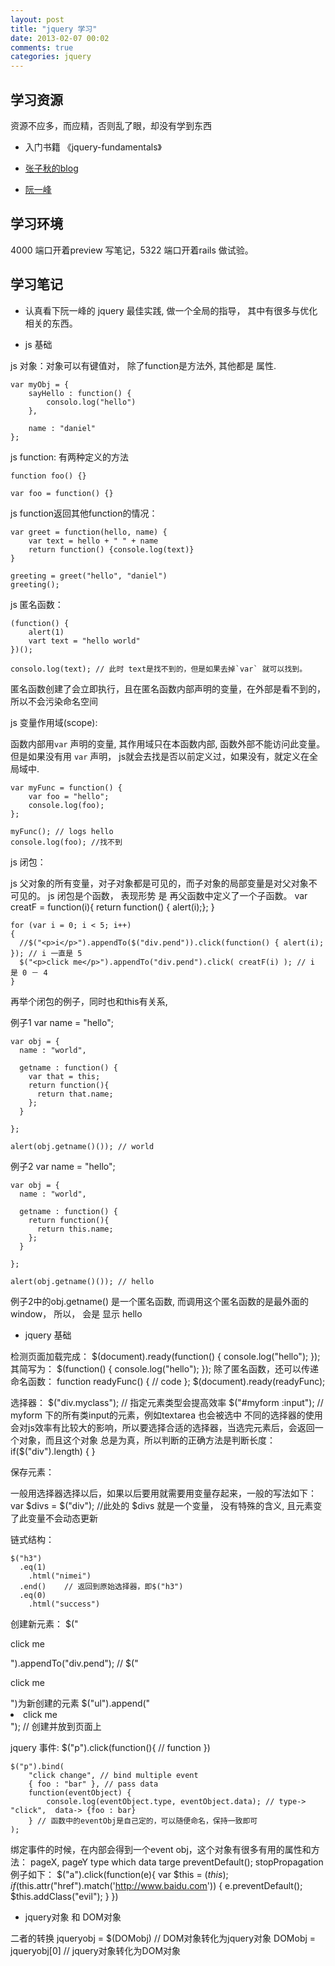 ```yaml
---
layout: post
title: "jquery 学习"
date: 2013-02-07 00:02
comments: true
categories: jquery
---
```


学习资源
----

资源不应多，而应精，否则乱了眼，却没有学到东西

* 入门书籍 《jquery-fundamentals》

* [张子秋的blog](http://www.cnblogs.com/zhangziqiu/archive/2009/05/05/jQuery-Learn-4.html)

* [阮一峰](http://www.ruanyifeng.com/blog/)

<!-- more -->

学习环境
----

4000 端口开着preview 写笔记，5322 端口开着rails 做试验。

学习笔记
----

* 认真看下阮一峰的 jquery 最佳实践, 做一个全局的指导，
  其中有很多与优化相关的东西。

* js 基础

js 对象：对象可以有键值对， 除了function是方法外, 其他都是 属性.
    
    var myObj = {
        sayHello : function() {
            consolo.log("hello") 
        },

        name : "daniel"
    };

js function: 有两种定义的方法

    function foo() {}

    var foo = function() {}     

js function返回其他function的情况：

    var greet = function(hello, name) {
        var text = hello + " " + name
        return function() {console.log(text)}
    }

    greeting = greet("hello", "daniel")
    greeting();

js 匿名函数：
    
    (function() {
        alert(1) 
        vart text = "hello world"
    })();

    consolo.log(text); // 此时 text是找不到的，但是如果去掉`var` 就可以找到。 

匿名函数创建了会立即执行，且在匿名函数内部声明的变量，在外部是看不到的，所以不会污染命名空间

js 变量作用域(scope):

函数内部用`var` 声明的变量, 其作用域只在本函数内部,
函数外部不能访问此变量。但是如果没有用 `var` 声明，
js就会去找是否以前定义过，如果没有，就定义在全局域中.
    
    var myFunc = function() {
        var foo = "hello";
        console.log(foo);
    };

    myFunc(); // logs hello
    console.log(foo); //找不到


js 闭包：
    
js 父对象的所有变量，对子对象都是可见的，而子对象的局部变量是对父对象不可见的。
js 闭包是个函数， 表现形势 是 再父函数中定义了一个子函数。
    var creatF = function(i){
      return function() { alert(i);};
    }

    for (var i = 0; i < 5; i++) 
    {
      //$("<p>i</p>").appendTo($("div.pend")).click(function() { alert(i); }); // i 一直是 5 
      $("<p>click me</p>").appendTo("div.pend").click( creatF(i) ); // i 是 0 － 4
    }
       
再举个闭包的例子，同时也和this有关系,

例子1
    var name = "hello";

    var obj = {
      name : "world", 

      getname : function() {
        var that = this;
        return function(){
          return that.name; 
        };         
      }

    };

    alert(obj.getname()()); // world
例子2
    var name = "hello";

    var obj = {
      name : "world", 

      getname : function() {
        return function(){
          return this.name; 
        };         
      }

    };

    alert(obj.getname()()); // hello
例子2中的obj.getname() 是一个匿名函数, 而调用这个匿名函数的是最外面的window，
所以， 会是 显示 hello

* jquery 基础

检测页面加载完成：
    $(document).ready(function() {
        console.log("hello");
    });
其简写为：
    $(function() {
        console.log("hello");
    });
除了匿名函数，还可以传递 命名函数：
    function readyFunc() {
        // code 
    };
    $(document).ready(readyFunc);

选择器：
    $("div.myclass"); // 指定元素类型会提高效率
    $("#myform :input"); // myform 下的所有类input的元素，例如textarea 也会被选中
不同的选择器的使用会对js效率有比较大的影响，所以要选择合适的选择器，当选完元素后，会返回一个对象，而且这个对象
总是为真，所以判断的正确方法是判断长度：
    if($("div").length) { }

保存元素：
    
一般用选择器选择以后，如果以后要用就需要用变量存起来，一般的写法如下：
    var $divs = $("div"); //此处的 $divs  就是一个变量， 没有特殊的含义, 且元素变了此变量不会动态更新

链式结构：

    $("h3")
      .eq(1)
        .html("nimei")
      .end()    // 返回到原始选择器，即$("h3")
      .eq(0)
        .html("success")

创建新元素：
    $("<p>click me</p>").appendTo("div.pend"); // $("<p>click me</p>")为新创建的元素
    $("ul").append("<li>click me</li>"); // 创建并放到页面上

jquery 事件:
    $("p").click(function(){
        // function 
    })

    $("p").bind(
        "click change", // bind multiple event 
        { foo : "bar" }, // pass data
        function(eventObject) {
            console.log(eventObject.type, eventObject.data); // type-> "click",  data-> {foo : bar}
        } // 函数中的eventObj是自己定的，可以随便命名，保持一致即可
    );
绑定事件的时候，在内部会得到一个event obj，这个对象有很多有用的属性和方法：
    pageX, pageY
    type
    which
    data
    targe
    preventDefault(); stopPropagation
例子如下：
    $("a").click(function(e){
        var $this = $(this);
        if ($this.attr("href").match('http://www.baidu.com')) {
          e.preventDefault();
          $this.addClass("evil");
        }
    })

* jquery对象 和 DOM对象

二者的转换
    jqueryobj = $(DOMobj) // DOM对象转化为jquery对象
    DOMobj = jqueryobj[0] // jquery对象转化为DOM对象


